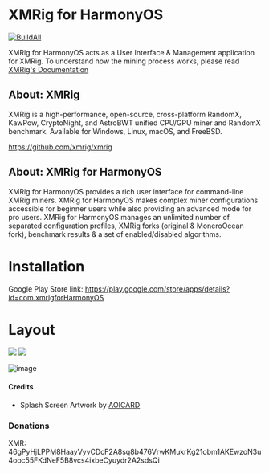 # XMRig for HarmonyOS 

[![BuildAll](https://github.com/XMRig-for-HarmonyOS/xmrig-for-HarmonyOS/actions/workflows/build-all.yml/badge.svg)](https://github.com/XMRig-for-HarmonyOS/xmrig-for-HarmonyOS/actions/workflows/build-all.yml)

XMRig for HarmonyOS acts as a User Interface & Management application for XMRig. To understand how the mining process works, please read [XMRig's Documentation](https://xmrig.com/docs/miner)

## About: XMRig
XMRig is a high-performance, open-source, cross-platform RandomX, KawPow, CryptoNight, and AstroBWT unified CPU/GPU miner and RandomX benchmark. Available for Windows, Linux, macOS, and FreeBSD.

https://github.com/xmrig/xmrig

## About: XMRig for HarmonyOS
XMRig for HarmonyOS provides a rich user interface for command-line XMRig miners. XMRig for HarmonyOS makes complex miner configurations accessible for beginner users while also providing an advanced mode for pro users. XMRig for HarmonyOS manages an unlimited number of separated configuration profiles, XMRig forks (original & MoneroOcean fork), benchmark results & a set of enabled/disabled algorithms.


# Installation
Google Play Store link: https://play.google.com/store/apps/details?id=com.xmrigforHarmonyOS

# Layout

![](https://i.imgur.com/hIuB6Wo.png) ![](https://i.imgur.com/NqZAZPl.png)

![image](https://user-images.githubusercontent.com/97060076/148125819-b093ef76-b7ec-455f-866f-a489b5b53e59.png)

#### Credits
* Splash Screen Artwork by [AOICARD](https://www.reddit.com/user/AOICARD/)

### Donations
XMR: 46gPyHjLPPM8HaayVyvCDcF2A8sq8b476VrwKMukrKg21obm1AKEwzoN3u4ooc55FKdNeF5B8vcs4ixbeCyuydr2A2sdsQi
